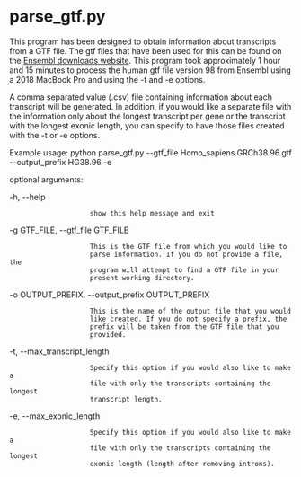 # parse_gtf.py
This program has been designed to obtain information about transcripts from a
GTF file. The gtf files that have been used for this can be found on
the [Ensembl downloads website](https://uswest.ensembl.org/info/data/ftp/index.html).
This program took approximately 1 hour and 15 minutes to process the human gtf
file version 98 from Ensembl using a 2018 MacBook Pro and using the -t and -e options.

A comma separated value (.csv) file containing information about each transcript will be
generated. In addition, if you would like a separate file with the information
only about the longest transcript per gene or the transcript with the longest
exonic length, you can specify to have those files created with the -t or -e
options.

Example usage: python parse_gtf.py --gtf_file
Homo_sapiens.GRCh38.96.gtf --output_prefix HG38.96 -e

optional arguments:

  -h, --help

                        show this help message and exit

  -g GTF_FILE, --gtf_file GTF_FILE

                        This is the GTF file from which you would like to
                        parse information. If you do not provide a file, the
                        program will attempt to find a GTF file in your
                        present working directory.

  -o OUTPUT_PREFIX, --output_prefix OUTPUT_PREFIX

                        This is the name of the output file that you would
                        like created. If you do not specify a prefix, the
                        prefix will be taken from the GTF file that you
                        provided.

  -t, --max_transcript_length

                        Specify this option if you would also like to make a
                        file with only the transcripts containing the longest
                        transcript length.

  -e, --max_exonic_length

                        Specify this option if you would also like to make a
                        file with only the transcripts containing the longest
                        exonic length (length after removing introns).
